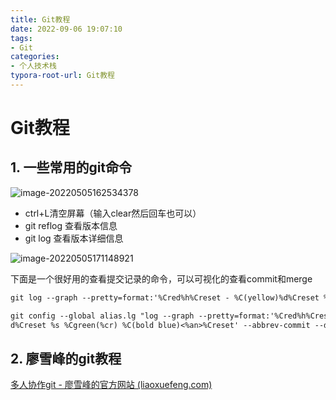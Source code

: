 ```yaml
---
title: Git教程
date: 2022-09-06 19:07:10
tags:
- Git
categories:
- 个人技术栈
typora-root-url: Git教程
---
```


# Git教程

## 1. 一些常用的git命令

![image-20220505162534378](image-20220505162534378.png)

- ctrl+L清空屏幕（输入clear然后回车也可以）
- git reflog 查看版本信息
- git log 查看版本详细信息

![image-20220505171148921](image-20220505171148921.png)

下面是一个很好用的查看提交记录的命令，可以可视化的查看commit和merge

```txt 
git log --graph --pretty=format:'%Cred%h%Creset - %C(yellow)%d%Creset %s %Cgreen(%cr) %C(bold blue)<%an>%Creset' --abbrev-commit --date=relative 
```

```txt
git config --global alias.lg "log --graph --pretty=format:'%Cred%h%Creset -%C(yellow)%
d%Creset %s %Cgreen(%cr) %C(bold blue)<%an>%Creset' --abbrev-commit --date=relative"
```

## 2. 廖雪峰的git教程

[多人协作git - 廖雪峰的官方网站 (liaoxuefeng.com)](https://www.liaoxuefeng.com/wiki/896043488029600/900375748016320)
